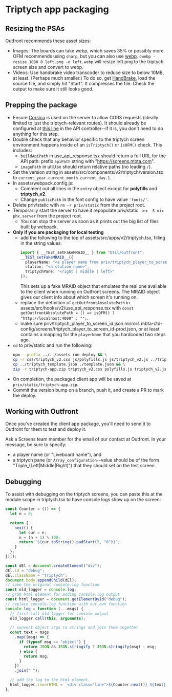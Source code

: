 # Triptych app packaging

## Resizing the PSAs
Outfront recommends these asset sizes:
- Images: The boards can take webp, which saves 35% or possibly more. OFM recommends using `sharp`, but you can also use [webp](https://formulae.brew.sh/formula/webp). `cwebp -resize 1080 0 left.png -o left.webp` will resize left.png to the triptych screen size and convert to webp.
- Videos: Use handbrake video transcoder to reduce size to below 10MB, at least. (Perhaps much smaller.) To do so, get [HandBrake](https://handbrake.fr/), load the source file, and simply hit "Start". It compresses the file. Check the output to make sure it still looks good.

## Prepping the package
- Ensure [Corsica](https://hexdocs.pm/corsica/Corsica.html) is used on the server to allow CORS requests (ideally limited to just the triptych-relevant routes). It should already be configured at [this line](/lib/screens_web/controllers/v2/screen_api_controller.ex#L9) in the API controller--if it is, you don't need to do anything for this step.
- Double check that any behavior specific to the triptych screen environment happens inside of an `isTriptych()` or `isOFM()` check. This includes:
  - `buildApiPath` in use_api_response.tsx should return a full URL for the API path: prefix `apiPath` string with "https://screens.mbta.com".
  - `imagePath` in util.tsx should return relative paths (no leading `/`).
- Set the version string in assets/src/components/v2/triptych/version.tsx to `current_year.current_month.current_day.1`.
- In assets/webpack.config.js:
  - Comment out all lines in the `entry` object except for **polyfills** and **triptych_v2**.
  - Change `publicPath` in the font config to have value `'fonts/'`.
- Delete priv/static with `rm -r priv/static` from the project root.
- Temporarily start the server to have it repopulate priv/static. `iex -S mix phx.server` from the project root.
  - You can stop the server as soon as it prints out the big list of files built by webpack.
- **Only if you are packaging for local testing**
  - add the following to the top of assets/src/apps/v2/triptych.tsx, filling in the string values:
    ```ts
    import { __TEST_setFakeMRAID__ } from "Util/outfront";
    __TEST_setFakeMRAID__({
      playerName: "<a player name from priv/triptych_player_to_screen_id.json>",
      station: "<a station name>",
      triptychPane: "<right | middle | left>"
    });
    ```
    This sets up a fake MRAID object that emulates the real one available to the client when running on Outfront screens.
    The MRAID object gives our client info about which screen it's running on.
  - replace the definition of `getOutfrontAbsolutePath` in assets/src/hooks/v2/use_api_response.tsx with `const getOutfrontAbsolutePath = () => isOFM() ? "http://localhost:4000" : "";`.
  - make sure priv/triptych_player_to_screen_id.json mirrors mbta-ctd-config/screens/triptych_player_to_screen_id-prod.json, or at least contains a mapping for the `playerName` that you hardcoded two steps ago.
- `cd` to priv/static and run the following:
  ```sh
  npm --prefix ../../assets run deploy && \
  cp -r css/triptych_v2.css js/polyfills.js js/triptych_v2.js ../triptych_preview.png ../triptych-app.html . && \
  cp ../triptych_template.json ./template.json && \
  zip -r triptych-app.zip triptych_v2.css polyfills.js triptych_v2.js fonts images triptych-app.html template.json triptych_preview.png
  ```
- On completion, the packaged client app will be saved at `priv/static/triptych-app.zip`.
- Commit the version bump on a branch, push it, and create a PR to mark the deploy.

## Working with Outfront

Once you've created the client app package, you'll need to send it to Outfront for them to test and deploy it.

Ask a Screens team member for the email of our contact at Outfront.
In your message, be sure to specify:
- a player name (or "Liveboard name"), and
- a triptych pane (or `Array_configuration`--value should be of the form "Triple_(Left|Middle|Right)")
that they should set on the test screen.

## Debugging

To assist with debugging on the triptych screens, you can paste this at the module scope in triptych.tsx to have console logs
show up on the screen:

```js
const Counter = (() => {
  let n = 0;

  return {
    next() {
      let cur = n;
      n = (n + 1) % 100;
      return `${cur.toString().padStart(2, "0")}`;
    }
  };
})();

const dEl = document.createElement("div");
dEl.id = "debug";
dEl.className = "triptych";
document.body.appendChild(dEl);
// save the original console.log function
const old_logger = console.log;
// grab html element for adding console.log output
const html_logger = document.getElementById("debug");
// replace console.log function with our own function
console.log = function (...msgs) {
  // first call old logger for console output
  old_logger.call(this, arguments);

  // convert object args to strings and join them together
  const text = msgs
    .map((msg) => {
      if (typeof msg == "object") {
        return JSON && JSON.stringify ? JSON.stringify(msg) : msg;
      } else {
        return msg;
      }
    })
    .join(" ");

  // add the log to the html element.
  html_logger.innerHTML = `<div class="line">${Counter.next()} ${text} </div>${html_logger.innerHTML}`;
};
```
